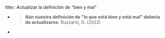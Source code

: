 title:: Actualizar la definición de "bien y mal"

- > **Aún nuestra definición de "lo que está bien y está mal" debería de actualizarse.**
  Ruzzarin, D. (2022)
-